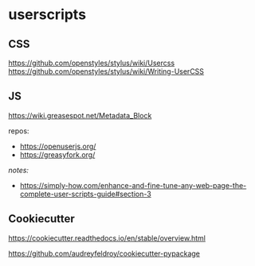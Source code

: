 # userscripts

## CSS

https://github.com/openstyles/stylus/wiki/Usercss
https://github.com/openstyles/stylus/wiki/Writing-UserCSS


## JS

https://wiki.greasespot.net/Metadata_Block

repos:
* https://openuserjs.org/
* https://greasyfork.org/

*notes:*
* https://simply-how.com/enhance-and-fine-tune-any-web-page-the-complete-user-scripts-guide#section-3

## Cookiecutter

https://cookiecutter.readthedocs.io/en/stable/overview.html

https://github.com/audreyfeldroy/cookiecutter-pypackage
